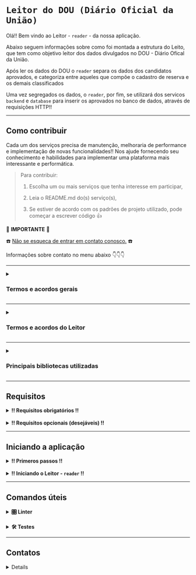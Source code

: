 
# `Leitor do DOU (Diário Oficial da União)`

Olá!! Bem vindo ao Leitor - `reader` - da nossa aplicação.

Abaixo seguem informações sobre como foi montada a estrutura do Leito, que tem como objetivo leitor dos dados divulgados no DOU - Diário Ofical da União.

Após ler os dados do DOU o `reader` separa os dados dos candidatos aprovados, e categoriza entre aqueles que compõe o cadastro de reserva e os demais classificados

Uma vez segregados os dados, o `reader`, por fim, se utilizará dos servicos `backend` e `database` para inserir os aprovados no banco de dados, através de requisições HTTP!!

<hr>

## Como contribuir ##
Cada um dos serviços precisa de manutenção, melhoraria de performance e implementação de novas funcionalidades!!
Nos ajude fornecendo seu conhecimento e habilidades para implementar uma plataforma mais interessante e performática.

  > Para contribuir:
  >
  > 1. Escolha um ou mais serviços que tenha interesse em participar,
  >
  > 2. Leia o README.md do(s) serviço(s),
  >  
  > 3. Se estiver de acordo com os padrões de projeto utilizado, pode começar a escrever código :thumbsup:

:loudspeaker: **IMPORTANTE** :loudspeaker:

:telephone: [Não se esqueca de entrar em contato conosco.](#contatos) :telephone:

Informações sobre contato no menu abaixo :point_down::point_down::point_down:

<hr>

<details>

  <summary>
    <strong>
      <h3>
        Termos e acordos gerais
      </h3>
    </strong>
  </summary>

Aos interessados em particiar do projeto, segue abaixo as recomendações e regras a serem seguidas pelos contribuidores.
  - Cada serviço tem suas regras e recomendações específicas, consulte o README.md de cada serviço para mais detalhes.
  - Padrões de projeto devem ser seguidos, a fim de se evitar conflitos.
  - Para todos os serviços utilizamos a estrutura de [Git](https://blog.rocketseat.com.br/iniciando-com-git-github/) e [Git Flow](https://medium.com/trainingcenter/utilizando-o-fluxo-git-flow-e63d5e0d5e04).
  - Todos os serviços se integram através de containers [docker](https://www.docker.com/) - para mais informações sobre containers [docker / docker compose / docker-cli](https://docs.docker.com/get-started/overview/) consulte a documentação.
  - Pull requests seomente serão mergeados após aprovação de pelo menos 1 (um) outro colaborador.

</details>

<hr>

<details>

  <summary>
    <strong>
      <h3>
        Termos e acordos do Leitor
      </h3>
    </strong>
  </summary>

O `reader` - Leitor - foi desenvolvido na linguagem `Python`. Será responsável por segregar os dados divulgados no DOU - Diário Oficial da União -, e implementar as lógicas e manipulações de dados necessárias para inserir esses dados no banco de dados através de requsições HTTP.

<br>

1. Especificações **gerais** para novas implementações e manutenção do Leitor:
   - linguagem - `Python`,
     - padrão de escrita e linguagem:
       - [Snake case](https://en.wikipedia.org/wiki/Snake_case),
       - Inglês para o código,
       - PT-BR para comentários,
   - Estrutura:
     - Servico de leitura e segregação de dados - disponível no diretório `src/seeder`
     - Servico de criação de requsições HTTP - disponível no diretório `src/requester`
   - Princípios:
     - [SOLID](https://medium.com/desenvolvendo-com-paixao/o-que-%C3%A9-solid-o-guia-completo-para-voc%C3%AA-entender-os-5-princ%C3%ADpios-da-poo-2b937b3fc530)

<br>
<br>

2. Para garantir a padronização são utilizadas as seguintes ferramentas para verificação de código estático:
   - Linter:
     - [Flake8](https://github.com/pycqa/flake8)
     - [Black](https://black.readthedocs.io/en/stable/)

<br>
<br>

3. Para garantir a confiabailidade é **obrigatória** a implementação de testes. Os testes deverão seguir as seguintes especificações:
   - testes unitários:
     - biblioteca utilizada - [Pytest](https://docs.pytest.org/en/7.4.x/)
   - testes de cobertura:
     - biblioteca utilizada - [Pytest-cov](https://pytest-cov.readthedocs.io/en/latest/readme.html#)

<br>
<br>

⚠️
<strong>
Qualquer alteração no código, seja uma pequena correção de bug ou desenvolvimento de uma nova funcionalidade, somente será aceita se
</strong>
⚠️:
  -  Não houver erros de lint no código submetido.
  -  Aprovação em todos os testes preexistentes;
  -  Aprovação em todos os novos testes implementados;
  -  Taxa de cobertura do código, por testes, estiver acima do 90%;
  
</details>

<hr>

<details>

  <summary>
    <strong>
      <h3>
        Principais bibliotecas utilizadas
      </h3>
    </strong>
  </summary>

  > Para informações detalhadas sobre todas as bibliotecas de terceiros utilizadas nesse projeto acesse as informações diretamente no arquivo `requirements.txt`

Acreditamos que será importante destacar quais são as principais bibliotecas de terceiros, frameworks e demais stacks que demandarão manutenção e conhecimento por aqueles que trabalharão diretamente no código da aplicação.

Assim como também documentar e deixar a disposição links úteis para consultas e aprendizados.

Bibliotecas:
1. Linguagem - [Python](https://docs.python.org/3/)
2. Web - [Requests](https://requests.readthedocs.io/en/latest/)
3. Leitor PDF - [PyPDF2](https://pypdf2.readthedocs.io/en/latest/)
4. Testes:
   - [Pytest](https://docs.pytest.org/en/7.4.x/)
   - [Pytest-cov](https://pytest-cov.readthedocs.io/en/latest/readme.html#)
5. Linter:
   - [Flake8](https://github.com/pycqa/flake8)
   - [Black](https://black.readthedocs.io/en/stable/)
  
</details>

<hr>

## Requisitos ##

<details>

  <summary>
    <strong>
      !! Requisitos obrigatórios !!
    </strong>
  </summary>

  <br>
  
  1. Docker :red_circle::

       - Para verificar a instalação do `docker` execute no terminal:

         ```
         $ docker --version
         ```

         caso o retorno seja algo como:

         ```
         $ docker: command not found
         ```

         siga pra este [link - Instalação do Docker Engine -](https://docs.docker.com/engine/install/) para realizar a instalação do Docker.

  <br>
  <br>

  1. Python versão 3 ou superior :red_circle::

       - Para verificar a instalção do `python3` execute no terminal:
         ```
         $ python3 --version
         ```

         caso o retorno seja algo como:

         ```
         $ command not found: python
         ```

         siga para esse [link - Instalação do python -](https://wiki.python.org/moin/BeginnersGuide/Download) para realizar a instalação do python 3 ou superior.

</details>

<br>

<details>
  <summary>
    <strong>
      !! Requisitos opcionais (desejáveis) !!
    </strong>
  </summary>

  <br>

  1. Node.js :green_circle::
     
      - Para verificar a instalação do `node` execute no terminal:

        ```
        $ node --version
        ```
        
        caso o retorno seja algo como:

        ```
        $ Command 'node' not found, but can be installed with:
        $ sudo apt install nodejs
        ```

        siga pra este [link - Inslação do Node através do NVM -](https://github.com/nvm-sh/nvm#installing-and-updating) para realizar a instalação do node.js.
  
</details>

<hr>

## Iniciando a aplicação ##

<details>

  <summary>
    <strong>
      ‼ Primeros passos !!
    </strong>
  </summary>

<br>

1. Clone o repositório
  
   - Use um dos comandos abaixo:
        - `git clone git@github.com:TheWonderRat/quem_ta_on_no_bb.git`
        - `git clone https://github.com/TheWonderRat/quem_ta_on_no_bb.git`
   - Entre na pasta do repositório que você acabou de clonar:
     - `cd quem_ta_on_no_bb`
   - Entre na pasta do backend:
     - `cd reader`

<br>
<br>
  
2. Crie um arquvivo `.env`:
   
   - Use o comando abaixo para criar uma arquivo para definir as variáveis de ambiente:

     ```
     $ touch .env
     ```

   - Abra o arquivo `.env` no editor de códido de sua preferência e defina as seguintes variáveis de ambiente:

     ```
     1.  PORT_BACK=porta_do_backend
     2.  SEED_ID=número_da_microrregião
     ```

   - dentro do diretório há um arquivo de nome `.env.example` a título ilustrativo.
     
   - caso não tenha familiaridae com alguma das variáveis de ambiente citadas acima consulte:
     - [PostgresSQL](https://www.postgresql.org/docs/16/tutorial.html) ou [docker-postgres](https://hub.docker.com/_/postgres)
     - [JWT - Json Web Token](https://github.com/auth0/node-jsonwebtoken)

<br>
<br>
  
3. Inicie o conatainer do banco de dados com o Docker através de uma das opções abaixo:
   
   - <details>
       <summary>
         Através do <code>docker compose</code> (Recomendado):
       </summary>
     
     <br>
   
     - Retorne ao diretório superior com o comando:
     
       ```
       $ cd ..
       ```
     
     <br>
     
     - Use o comando abaixo para criar uma arquivo para definir as variáveis de ambiente:

       ```
       $ touch .env
       ```
     
     <br>
     
     - Abra o arquivo `.env` no editor de códido de sua preferência e defina as seguintes variáveis de ambiente:

       ```
       1.  POSTGRES_DB=defina_o_nome_do_db
       2.  POSTGRES_USER=defina_um_usuário
       3.  POSTGRES_PASSWORD=defina_uma_senha
       4.  PORT_DB=defina_uma_porta
       5.  PORT_BACK=defina_uma_porta
       6.  PORT_FRONT=defina_uma_porta
       7.  HOST_BACK=defina_o_host
       8.  JWT_SECRET=segredo-jwt
       9.  JWT_EXPIRATION=tempo-de-expiracao
       10. SEED_ID=número_da_microrregião
       ```
       
       > ⚠️ **Observação**: As variáveis de ambiente definidas neste arquivo **DEVEM** coincidir com as variáveis definidas
       > anteriormente no arquivo `.env` do diretório `backend` criadas no passo 2.

     - dentro do diretório há um arquivo de nome `.env.example` a título ilustrativo.

     <br>
     
     - Inicie o banco de dados através do comando:

       ```
       $ docker compose up backend -d
       ```

       Caso esteja usando uma versão mais antiga do Docker, e o comando acima resultar em erro, tente o comando abaixo:

       ```
       $ docker-compose up backend -d
       ```
  
     </details>

     <br>
     <br>

   - <details>
       <summary>
         Através dos diretórios <code>database</code> e <code>backend</code>:
       </summary>
     
     <br>
     
     - Mude para o diretório `database` na raiz do projeto com o comando:

       ```
       $ cd ../database
       ```

     <br>
     
     - Use o comando abaixo para criar uma arquivo `.env` para definir as variáveis de ambiente:

       ```
       $ touch .env
       ```

     <br>
     
     - Abra o arquivo `.env` no editor de códido de sua preferência e defina as seguintes variáveis de ambiente:

       ```
       1.  PORT_DB=defina_uma_porta
       2.  POSTGRES_USER=defina_um_usuário
       3.  POSTGRES_PASSWORD=defina_uma_senha
       4.  POSTGRES_DB=defina_o_nome_do_db
       ```

     - dentro do diretório há um arquivo de nome `.env.example` a título ilustrativo.
  
     - caso não tenha familiaridae com alguma das variáveis de ambiente citadas acima consulte:
       - [PostgresSQL](https://www.postgresql.org/docs/16/tutorial.html) ou [docker-postgres](https://hub.docker.com/_/postgres)

     <br>
     
     - User os comandos abaixo para criar o banco de dados através do `Dockerfile` e iniciar uma `network`:

       ```
       $ docker build -t database .
       $ docker network create aprovados_bb
       $ docker run --name db --env-file .env -p 5432:5432 -v ./data:/var/lib/postgresql/data --rm --network=aprovados_bb -d database
       ```

     <br>
       
     - Após iniciado o banco, verifique se o container está ativo e operacional com uma das opções abaixo:
       - Inicie alguma aplicação para acesso ao postgres. Ex.: [Dbeaver](https://dbeaver.io/download/), [pgAdmin](https://www.pgadmin.org/)
       
         ou

       - Acesse via terminal com os comandos:
       
         ```
         $ docker exec -i -t db sh
         $ psql -U $POSTGRES_USER -d $POSTGRES_DB -h localhost -p 5432 -W
         ```

     <br>
  
     - Mude para o diretório `backend` com o comando:
    
       ```
       $ cd ../backend
       ```

     <br>
  
     - Use o comando abaixo para criar uma arquivo `.env` para definir as variáveis de ambiente:

       ```
       $ touch .env
       ```

     <br>
     
     - Abra o arquivo `.env` no editor de códido de sua preferência e defina as seguintes variáveis de ambiente:

       ```
       1.  POSTGRES_DB=defina_o_nome_do_db
       2.  POSTGRES_USER=defina_um_usuário
       3.  POSTGRES_PASSWORD=defina_uma_senha
       4.  PORT_DB=defina_uma_porta
       5.  PORT_BACK=defina_uma_porta
       6.  HOST_BACK=defina_o_host
       7.  JWT_SECRET=segredo-jwt
       8.  JWT_EXPIRATION=tempo-de-expiracao
       ```
  
       > ⚠️ **Observação**: As variáveis de ambiente definidas neste arquivo **DEVEM** coincidir com as variáveis definidas
       > anteriormente no arquivo `.env` do diretório `database` criadas no passo anterior, e com as variáveis de ambiente
       > definidas no arquivo `.env` criado no passo 2.
  
     - dentro do diretório há um arquivo de nome `.env.example` a título ilustrativo.
    
     - caso não tenha familiaridae com alguma das variáveis de ambiente citadas acima consulte:
       - [PostgresSQL](https://www.postgresql.org/docs/16/tutorial.html) ou [docker-postgres](https://hub.docker.com/_/postgres)
       - [JWT - Json Web Token](https://github.com/auth0/node-jsonwebtoken)
       
     <br>

     - Inicie a aplicação `backend` em ambiente de `desenvolvimento` com os comandos:
    
       ```
       $ npm install
       $ npm run dev
       ```
       
     </details>

</details>

<br>

<details>

  <summary>
    <strong>
      ‼ Iniciando o Leitor - <code>reader</code> !!
    </strong>
  </summary>

  <br>

  Uma vez que o `database` e a aplicação `backend` estiverem operacionais será possível iniciar o Leitor - `reader`.
  
  > Ressaltamos que não é possível inicar o serviço `reader` sem a devida conexão a com o banco de dados e com o backend,
  > pois o `reader` realizará requisições diretamente para o `backend` que modificação o estado do `database`.

  <br>
  
  Para iniciar o Leitor - `reader` - em ambiente de `desenvolvimento` siga os seguintes passos:

  <br>

  1. Crie um ambiente virtual para desenvolvimento com os comandos:

     ```
     $ python3 -m venv .venv
     $ source .venv/bin/activate
     ```

  <br>
  
  2. Instale as dependências com o comando:

     ```
     $ python3 -m pip install -r dev-requirements.txt
     ```

  <br>

  3. Inicie a aplicação com o comando:

     ```
     env $(cat .env) python3 -m src.main
     ```


</details>

<hr>

## Comandos úteis ##

<details>

  <summary>
    <strong>
      <strong>🎛 Linter</strong>
    </strong>
  </summary>

  <br>

  Para garantir a qualidade do código, utilizamos neste projeto o [`flake8`](https://github.com/pycqa/flake8) e o [`black`](https://black.readthedocs.io/en/stable/).
  Assim garantimos o alinhamento com as boas práticas de desenvolvimento, legíbilidade do código e facilita a manutenção!
  
  Para poder executar o `flake8` ou o `black` certifique-se que realizou a instalação das dependências do projeto.
  Espera-se que tenha um diretório de nome `.venv` dentro do serviço `reader`.
  
  Caso tenha pulado alguma etapa, e não tenha instalado as dependências, execute os comandos:
  
  ```
  $ python3 -m venv .venv
  $ source .venv/bin/activate
  $ python3 -m pip install -r dev-requirements.txt
  ```

  <br>

  Uma vez que os pacotes estão devidamente instalados, para executar localmente a avaliação do linter - `flake8` - execute o comando abaixo:
  
  ```
  $ python3 -m flake8
  ```

  > Se a análise do `flake8` encontrar irregularidades no seu código, estas serão exibidas no
  > seu terminal. Se a avaliação do `flake8` não encontrar irregularidades nada será impresso no terminal.

  <br>

  A biblioteca `black` é capaz de consertar automaticamente várias irregularidades. Para realizar a correção automática basta executar o comando abaixo:
  
  ```
  $ python3 -m black src
  ```

⚠️ **Observação**: Apesar da biblioteca ser capaz de consertar várias irregularidades automaticamente, **NÃO** quer dizer que ela seja capaz de consertar **TODAS**. Portanto, depois de executar o comando para autocorreção execute a avaliação novamente!! Se houverem irregularidades remanescentes será necessário que você **DESENVOLVEDOR** realize as correções manualmente. ⚠️

<br>
<br>

  Recomendação
  ------------
  
  Recomendamos que você instale os plugins do `flake8` e do `black` na sua `IDE`. Todas as principais `IDE's` disponíveis no mercado tem plugins para ambas bibliotecas. Segue abaixo links para instalação do puglin:
  - `flake8`:
    - [VSCODE](https://marketplace.visualstudio.com/items?itemName=ms-python.flake8)
    - [IntelliJ](https://plugins.jetbrains.com/plugin/11563-flake8-support)
    - [PyCharm](https://plugins.jetbrains.com/plugin/11563-flake8-support)
    - [Sublime Text 3](https://packagecontrol.io/packages/SublimeLinter-flake8)
    - [Vim](https://www.vim.org/scripts/script.php?script_id=3927)
  - `black`:
    - [VSCODE](https://marketplace.visualstudio.com/items?itemName=ms-python.black-formatter)
    - [IntelliJ](https://plugins.jetbrains.com/plugin/14321-blackconnect)
    - [PyCharm](https://blog.jetbrains.com/pycharm/2023/07/2023-2-eap-5/)
    - [Sublime Text 3](https://packagecontrol.io/packages/python-black)
    - [Vim](https://vimawesome.com/plugin/black)

<br>

⚠️ **PULL REQUESTS COM IRREGULARIDADES DE LINTER (`flake8`) NÃO SERÃO APROVADOS. ATENTE-SE PARA RESOLVER A IRREGULARIDADES ANTES
DE SUBMETER AS ALTERAÇÕES!** ⚠️
  
</details>

<br>

<details>
  <summary>
    <strong>🛠 Testes</strong>
  </summary>

<br>

  Utilizamos para o backend duas bibliotecas de testes, sendo elas o [Pytest](https://docs.pytest.org/en/7.4.x/) e o [Pytest-cov](https://pytest-cov.readthedocs.io/en/latest/readme.html#).
  
  A biblioteca de teste principal é o [Pytest](https://docs.pytest.org/en/7.4.x/), que está sendo utilizada para desenvolver testes unitários.

  A segunda biblioteca de teste - [Pytest-cov](https://pytest-cov.readthedocs.io/en/latest/readme.html#) - tem a função de realizar os testes de cobertura, pois, é plenamente integrável com o Pytest.

  Os testes estão dividos em baterias ("suitcases"), e numeradas de forma crescente, a fim de otimizar a realização de testes específicos.

  <br>

  Para executar todos os testes execute o comando:
  
  ```
  $ python3 -m pytest
  ```

  <br>

  Afim de otimizar tempo e recursos de processamento, é possível executar "suitcases" de teste de forma individual.
  Para executar apenas alguma bateria específica de testes execute o comando abaixo:
  
  ```
  $ python3 -m pytest tests/nomedoarquivo.py
  ```

  <br>

  Para testes de cobertura, execute o comando abaixo:

  ```
  $ python3 -m pytest --cov=myproj tests/
  ```

  **Observarção**: Para realizar a aferição da cobertura do código por testes, esse comando executará **TODOS** os testes. Portanto, é uma execução lenta e que consumirá muitos recursos da máquina. Ao final da avaliação será exibido, no terminal, todos os dados de cobertura de testes.


:books: Para mais informações sobre as bibliotecas de testes [Pytest](https://docs.pytest.org/en/7.4.x/) e [Pytest-cov](https://pytest-cov.readthedocs.io/en/latest/readme.html#) utilize a documentação oficial. :books:

</details>

<hr>

## Contatos ##

<details>
  
### **Envie** uma mensagem para os nossos colaboradores. ###
>  Tire dúvidas!
>
> Proponha mudanças!
>
> Informe que tem interesse em colaborar, e em que parte pode ajudar!
>
> De feedback sobre as implementações!
>
> Nos ajude a fazer essa aplicação algo INCRÍVEL! :star_struck:

Colaboradores :busts_in_silhouette: :

  -  Felipe
      - ![image](https://img.shields.io/badge/Gmail-D14836?style=for-the-badge&logo=gmail&logoColor=white) :: felipe.raindo+dev@gmail.com
        
      - ![image](https://img.shields.io/badge/GitHub-100000?style=for-the-badge&logo=github&logoColor=white) :: @feliperaindo
        
      - ![image](https://img.shields.io/badge/LinkedIn-0077B5?style=for-the-badge&logo=linkedin&logoColor=white) :: @feliperaindo
        
      - ![image](https://dcbadge.vercel.app/api/shield/555185291770593302) :: @sazanh

</details>
